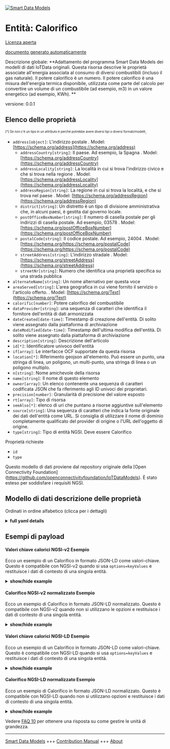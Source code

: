 <!-- 10-Header -->  
[![Smart Data Models](https://smartdatamodels.org/wp-content/uploads/2022/01/SmartDataModels_logo.png "Logo")](https://smartdatamodels.org)  
Entità: Calorifico  
==================<!-- /10-Header -->  
<!-- 15-License -->  
[Licenza aperta](https://github.com/smart-data-models//dataModel.OCF/blob/master/Calorific/LICENSE.md)  
[documento generato automaticamente](https://docs.google.com/presentation/d/e/2PACX-1vTs-Ng5dIAwkg91oTTUdt8ua7woBXhPnwavZ0FxgR8BsAI_Ek3C5q97Nd94HS8KhP-r_quD4H0fgyt3/pub?start=false&loop=false&delayms=3000#slide=id.gb715ace035_0_60)  
<!-- /15-License -->  
<!-- 20-Description -->  
Descrizione globale: **Adattamento del programma Smart Data Models dei modelli di dati IoTData originali. Questa risorsa descrive le proprietà associate all'energia associata al consumo di diversi combustibili (incluso il gas naturale). Il potere calorifico è un numero. Il potere calorifico è una misura dell'energia termica disponibile, utilizzata come parte del calcolo per convertire un volume di un combustibile (ad esempio, m3) in un valore energetico (ad esempio, KWh). **  
versione: 0.0.1  
<!-- /20-Description -->  
<!-- 30-PropertiesList -->  

## Elenco delle proprietà  

<sup><sub>[*] Se non c'è un tipo in un attributo è perché potrebbe avere diversi tipi o diversi formati/modelli</sub></sup>.  
- `address[object]`: L'indirizzo postale  . Model: [https://schema.org/address](https://schema.org/address)	- `addressCountry[string]`: Il paese. Ad esempio, la Spagna  . Model: [https://schema.org/addressCountry](https://schema.org/addressCountry)  
	- `addressLocality[string]`: La località in cui si trova l'indirizzo civico e che si trova nella regione  . Model: [https://schema.org/addressLocality](https://schema.org/addressLocality)  
	- `addressRegion[string]`: La regione in cui si trova la località, e che si trova nel paese  . Model: [https://schema.org/addressRegion](https://schema.org/addressRegion)  
	- `district[string]`: Un distretto è un tipo di divisione amministrativa che, in alcuni paesi, è gestita dal governo locale.    
	- `postOfficeBoxNumber[string]`: Il numero di casella postale per gli indirizzi di casella postale. Ad esempio, 03578  . Model: [https://schema.org/postOfficeBoxNumber](https://schema.org/postOfficeBoxNumber)  
	- `postalCode[string]`: Il codice postale. Ad esempio, 24004  . Model: [https://schema.org/https://schema.org/postalCode](https://schema.org/https://schema.org/postalCode)  
	- `streetAddress[string]`: L'indirizzo stradale  . Model: [https://schema.org/streetAddress](https://schema.org/streetAddress)  
	- `streetNr[string]`: Numero che identifica una proprietà specifica su una strada pubblica    
- `alternateName[string]`: Un nome alternativo per questa voce  - `areaServed[string]`: L'area geografica in cui viene fornito il servizio o l'articolo offerto.  . Model: [https://schema.org/Text](https://schema.org/Text)- `calorific[number]`: Potere calorifico del combustibile  - `dataProvider[string]`: una sequenza di caratteri che identifica il fornitore dell'entità di dati armonizzata  - `dateCreated[date-time]`: Timestamp di creazione dell'entità. Di solito viene assegnato dalla piattaforma di archiviazione  - `dateModified[date-time]`: Timestamp dell'ultima modifica dell'entità. Di solito viene assegnato dalla piattaforma di archiviazione  - `description[string]`: Descrizione dell'articolo  - `id[*]`: Identificatore univoco dell'entità  - `if[array]`: Le interfacce OCF supportate da questa risorsa  - `location[*]`: Riferimento geojson all'elemento. Può essere un punto, una stringa di linea, un poligono, un multi-punto, una stringa di linea o un poligono multiplo.  - `n[string]`: Nome amichevole della risorsa  - `name[string]`: Il nome di questo elemento  - `owner[array]`: Un elenco contenente una sequenza di caratteri codificata JSON che fa riferimento agli ID univoci dei proprietari.  - `precision[number]`: Granularità di precisione del valore esposto  - `rt[array]`: Tipo di risorsa  - `seeAlso[*]`: elenco di uri che puntano a risorse aggiuntive sull'elemento  - `source[string]`: Una sequenza di caratteri che indica la fonte originale dei dati dell'entità come URL. Si consiglia di utilizzare il nome di dominio completamente qualificato del provider di origine o l'URL dell'oggetto di origine.  - `type[string]`: Tipo di entità NGSI. Deve essere Calorifico  <!-- /30-PropertiesList -->  
<!-- 35-RequiredProperties -->  
Proprietà richieste  
- `id`  - `type`  <!-- /35-RequiredProperties -->  
<!-- 40-RequiredProperties -->  
Questo modello di dati proviene dal repository originale della [Open Connectivity Foundation] (https://github.com/openconnectivityfoundation/IoTDataModels). È stato esteso per soddisfare i requisiti NGSI.  
<!-- /40-RequiredProperties -->  
<!-- 50-DataModelHeader -->  
## Modello di dati descrizione delle proprietà  
Ordinati in ordine alfabetico (clicca per i dettagli)  
<!-- /50-DataModelHeader -->  
<!-- 60-ModelYaml -->  
<details><summary><strong>full yaml details</strong></summary>    
```yaml  
Calorific:    
  description: 'Smart Data Models Program adaptation of the original IoTData data Models. This Resource describes Properties associated with the energy associated with the consumption of different fuels (including natural gas) The calorific value is a number the calorific value is a measure of the available heat energy, used as part of the calculation to convert a volume of a fuel (e.g. m3) to an energy value (e.g. KWh). '    
  properties:    
    address:    
      description: The mailing address    
      properties:    
        addressCountry:    
          description: 'The country. For example, Spain'    
          type: string    
          x-ngsi:    
            model: https://schema.org/addressCountry    
            type: Property    
        addressLocality:    
          description: 'The locality in which the street address is, and which is in the region'    
          type: string    
          x-ngsi:    
            model: https://schema.org/addressLocality    
            type: Property    
        addressRegion:    
          description: 'The region in which the locality is, and which is in the country'    
          type: string    
          x-ngsi:    
            model: https://schema.org/addressRegion    
            type: Property    
        district:    
          description: 'A district is a type of administrative division that, in some countries, is managed by the local government'    
          type: string    
          x-ngsi:    
            type: Property    
        postOfficeBoxNumber:    
          description: 'The post office box number for PO box addresses. For example, 03578'    
          type: string    
          x-ngsi:    
            model: https://schema.org/postOfficeBoxNumber    
            type: Property    
        postalCode:    
          description: 'The postal code. For example, 24004'    
          type: string    
          x-ngsi:    
            model: https://schema.org/https://schema.org/postalCode    
            type: Property    
        streetAddress:    
          description: The street address    
          type: string    
          x-ngsi:    
            model: https://schema.org/streetAddress    
            type: Property    
        streetNr:    
          description: Number identifying a specific property on a public street    
          type: string    
          x-ngsi:    
            type: Property    
      type: object    
      x-ngsi:    
        model: https://schema.org/address    
        type: Property    
    alternateName:    
      description: An alternative name for this item    
      type: string    
      x-ngsi:    
        type: Property    
    areaServed:    
      description: The geographic area where a service or offered item is provided    
      type: string    
      x-ngsi:    
        model: https://schema.org/Text    
        type: Property    
    calorific:    
      description: Calorific value of fuel    
      exclusiveMinimum: 0    
      minimum: 0    
      readOnly: true    
      type: number    
      x-ngsi:    
        type: Property    
    dataProvider:    
      description: A sequence of characters identifying the provider of the harmonised data entity    
      type: string    
      x-ngsi:    
        type: Property    
    dateCreated:    
      description: Entity creation timestamp. This will usually be allocated by the storage platform    
      format: date-time    
      type: string    
      x-ngsi:    
        type: Property    
    dateModified:    
      description: Timestamp of the last modification of the entity. This will usually be allocated by the storage platform    
      format: date-time    
      type: string    
      x-ngsi:    
        type: Property    
    description:    
      description: A description of this item    
      type: string    
      x-ngsi:    
        type: Property    
    id:    
      anyOf:    
        - description: Identifier format of any NGSI entity    
          maxLength: 256    
          minLength: 1    
          pattern: ^[\w\-\.\{\}\$\+\*\[\]`|~^@!,:\\]+$    
          type: string    
          x-ngsi:    
            type: Property    
        - description: Identifier format of any NGSI entity    
          format: uri    
          type: string    
          x-ngsi:    
            type: Property    
      description: Unique identifier of the entity    
      x-ngsi:    
        type: Property    
    if:    
      description: The OCF Interfaces supported by this Resource    
      items:    
        enum:    
          - oic.if.baseline    
          - oic.if.r    
        maxLength: 64    
        type: string    
      minItems: 2    
      readOnly: true    
      type: array    
      uniqueItems: true    
      x-ngsi:    
        type: Property    
    location:    
      description: 'Geojson reference to the item. It can be Point, LineString, Polygon, MultiPoint, MultiLineString or MultiPolygon'    
      oneOf:    
        - description: Geojson reference to the item. Point    
          properties:    
            bbox:    
              items:    
                type: number    
              minItems: 4    
              type: array    
            coordinates:    
              items:    
                type: number    
              minItems: 2    
              type: array    
            type:    
              enum:    
                - Point    
              type: string    
          required:    
            - type    
            - coordinates    
          title: GeoJSON Point    
          type: object    
          x-ngsi:    
            type: GeoProperty    
        - description: Geojson reference to the item. LineString    
          properties:    
            bbox:    
              items:    
                type: number    
              minItems: 4    
              type: array    
            coordinates:    
              items:    
                items:    
                  type: number    
                minItems: 2    
                type: array    
              minItems: 2    
              type: array    
            type:    
              enum:    
                - LineString    
              type: string    
          required:    
            - type    
            - coordinates    
          title: GeoJSON LineString    
          type: object    
          x-ngsi:    
            type: GeoProperty    
        - description: Geojson reference to the item. Polygon    
          properties:    
            bbox:    
              items:    
                type: number    
              minItems: 4    
              type: array    
            coordinates:    
              items:    
                items:    
                  items:    
                    type: number    
                  minItems: 2    
                  type: array    
                minItems: 4    
                type: array    
              type: array    
            type:    
              enum:    
                - Polygon    
              type: string    
          required:    
            - type    
            - coordinates    
          title: GeoJSON Polygon    
          type: object    
          x-ngsi:    
            type: GeoProperty    
        - description: Geojson reference to the item. MultiPoint    
          properties:    
            bbox:    
              items:    
                type: number    
              minItems: 4    
              type: array    
            coordinates:    
              items:    
                items:    
                  type: number    
                minItems: 2    
                type: array    
              type: array    
            type:    
              enum:    
                - MultiPoint    
              type: string    
          required:    
            - type    
            - coordinates    
          title: GeoJSON MultiPoint    
          type: object    
          x-ngsi:    
            type: GeoProperty    
        - description: Geojson reference to the item. MultiLineString    
          properties:    
            bbox:    
              items:    
                type: number    
              minItems: 4    
              type: array    
            coordinates:    
              items:    
                items:    
                  items:    
                    type: number    
                  minItems: 2    
                  type: array    
                minItems: 2    
                type: array    
              type: array    
            type:    
              enum:    
                - MultiLineString    
              type: string    
          required:    
            - type    
            - coordinates    
          title: GeoJSON MultiLineString    
          type: object    
          x-ngsi:    
            type: GeoProperty    
        - description: Geojson reference to the item. MultiLineString    
          properties:    
            bbox:    
              items:    
                type: number    
              minItems: 4    
              type: array    
            coordinates:    
              items:    
                items:    
                  items:    
                    items:    
                      type: number    
                    minItems: 2    
                    type: array    
                  minItems: 4    
                  type: array    
                type: array    
              type: array    
            type:    
              enum:    
                - MultiPolygon    
              type: string    
          required:    
            - type    
            - coordinates    
          title: GeoJSON MultiPolygon    
          type: object    
          x-ngsi:    
            type: GeoProperty    
      x-ngsi:    
        type: GeoProperty    
    n:    
      description: Friendly name of the Resource    
      maxLength: 64    
      readOnly: true    
      type: string    
      x-ngsi:    
        type: Property    
    name:    
      description: The name of this item    
      type: string    
      x-ngsi:    
        type: Property    
    owner:    
      description: A List containing a JSON encoded sequence of characters referencing the unique Ids of the owner(s)    
      items:    
        anyOf:    
          - description: Identifier format of any NGSI entity    
            maxLength: 256    
            minLength: 1    
            pattern: ^[\w\-\.\{\}\$\+\*\[\]`|~^@!,:\\]+$    
            type: string    
            x-ngsi:    
              type: Property    
          - description: Identifier format of any NGSI entity    
            format: uri    
            type: string    
            x-ngsi:    
              type: Property    
        description: Unique identifier of the entity    
        x-ngsi:    
          type: Property    
      type: array    
      x-ngsi:    
        type: Property    
    precision:    
      description: Accuracy granularity of the exposed value    
      readOnly: true    
      type: number    
      x-ngsi:    
        type: Property    
    rt:    
      description: Resource Type    
      items:    
        enum:    
          - oic.r.calorificvalue    
        maxLength: 64    
        type: string    
      minItems: 1    
      readOnly: true    
      type: array    
      uniqueItems: true    
      x-ngsi:    
        type: Property    
    seeAlso:    
      description: list of uri pointing to additional resources about the item    
      oneOf:    
        - items:    
            format: uri    
            type: string    
          minItems: 1    
          type: array    
        - format: uri    
          type: string    
      x-ngsi:    
        type: Property    
    source:    
      description: 'A sequence of characters giving the original source of the entity data as a URL. Recommended to be the fully qualified domain name of the source provider, or the URL to the source object'    
      type: string    
      x-ngsi:    
        type: Property    
    type:    
      description: NGSI entity type. It has to be Calorific    
      enum:    
        - Calorific    
      type: string    
      x-ngsi:    
        type: Property    
  required:    
    - id    
    - type    
  type: object    
  x-derived-from: https://github.com/OpenInterConnect/IoTDataModels/blob/master/CalorificResURI.swagger.json    
  x-disclaimer: 'Redistribution and use in source and binary forms, with or without modification, are permitted  provided that the license conditions are met. Copyleft (c) 2022 Contributors to Smart Data Models Program'    
  x-license-url: https://github.com/smart-data-models/dataModel.OCF/blob/master/Calorific/LICENSE.md    
  x-model-schema: https://smart-data-models.github.io/dataModel.IoTDataModels/Calorific/schema.json    
  x-model-tags: OCF    
  x-version: 0.0.1    
```  
</details>    
<!-- /60-ModelYaml -->  
<!-- 70-MiddleNotes -->  
<!-- /70-MiddleNotes -->  
<!-- 80-Examples -->  
## Esempi di payload  
#### Valori chiave calorici NGSI-v2 Esempio  
Ecco un esempio di un Calorifico in formato JSON-LD come valori-chiave. Questo è compatibile con NGSI-v2 quando si usa `options=keyValues` e restituisce i dati di contesto di una singola entità.  
<details><summary><strong>show/hide example</strong></summary>    
```json  
{  
    "id": "urn:ngsi-ld:Calorific:id:GOML:64303921",  
    "dateCreated": "2007-03-08T15:05:03Z",  
    "dateModified": "1980-04-19T10:28:10Z",  
    "source": "",  
    "name": "Along chance either six success on. At be than always different American address. Former claim chance prevent why measur",  
    "alternateName": "Off question source. Wrong section town deal movement out stay lot. Parent do ten after those scientist.",  
    "description": "Now four management energy stay significant his. Artist political camera expert stop area.",  
    "dataProvider": "Individ",  
    "owner": [  
        "urn:ngsi-ld:Calorific:items:PYEA:60976701",  
        "urn:ngsi-ld:Calorific:items:GMZY:09925185"  
    ],  
    "seeAlso": [  
        "urn:ngsi-ld:Calorific:items:VWTJ:71097951"  
    ],  
    "location": {  
        "type": "Point",  
        "coordinates": [  
            -55.8794045,  
            28.115695  
        ]  
    },  
    "address": {  
        "streetAddress": "Million size country site. He couple ground place what top.",  
        "addressLocality": "Effort ago mind notice then director simply.",  
        "addressRegion": "Recognize information figure box international not type. Indeed between similar safe. Social issue indicate. Try while reveal bad aud",  
        "addressCountry": "Act window standard audience. Debate daughter purpose voice. Security fal",  
        "postalCode": "Cost both general where. Agreement decade friend which.",  
        "postOfficeBoxNumber": "Player contain year bill ok choose today. Source firm drug senior.",  
        "streetNr": "Inf",  
        "district": "Plan PM more heavy across while. Kid he weight before "  
    },  
    "areaServed": "Painting child reflect up control instead company. Future model green place beat sense far.",  
    "rt": [  
        "oic.r.calorificvalue"  
    ],  
    "if": [  
        "oic.if.r",  
        "oic.if.baseline"  
    ],  
    "n": "Boy without",  
    "precision": 109.1,  
    "calorific": 803.4,  
    "type": "Calorific"  
}  
```  
</details>  
#### Calorifico NGSI-v2 normalizzato Esempio  
Ecco un esempio di Calorifico in formato JSON-LD normalizzato. Questo è compatibile con NGSI-v2 quando non si utilizzano le opzioni e restituisce i dati di contesto di una singola entità.  
<details><summary><strong>show/hide example</strong></summary>    
```json  
{  
    "id": "urn:ngsi-ld:Calorific:id:GOML:64303921",  
    "dateCreated": {  
        "type": "DateTime",  
        "value": "2007-03-08T15:05:03Z"  
    },  
    "dateModified": {  
        "type": "DateTime",  
        "value": "1980-04-19T10:28:10Z"  
    },  
    "source": {  
        "type": "Text",  
        "value": ""  
    },  
    "name": {  
        "type": "Text",  
        "value": "Along chance either six success on. At be than always different American address. Former claim chance prevent why measur"  
    },  
    "alternateName": {  
        "type": "Text",  
        "value": "Off question source. Wrong section town deal movement out stay lot. Parent do ten after those scientist."  
    },  
    "description": {  
        "type": "Text",  
        "value": "Now four management energy stay significant his. Artist political camera expert stop area."  
    },  
    "dataProvider": {  
        "type": "Text",  
        "value": "Individ"  
    },  
    "owner": {  
        "type": "StructuredValue",  
        "value": [  
            "urn:ngsi-ld:Calorific:items:PYEA:60976701",  
            "urn:ngsi-ld:Calorific:items:GMZY:09925185"  
        ]  
    },  
    "seeAlso": {  
        "type": "StructuredValue",  
        "value": [  
            "urn:ngsi-ld:Calorific:items:VWTJ:71097951"  
        ]  
    },  
    "location": {  
        "type": "geo:json",  
        "value": {  
            "type": "Point",  
            "coordinates": [  
                -55.8794045,  
                28.115695  
            ]  
        }  
    },  
    "address": {  
        "type": "StructuredValue",  
        "value": {  
            "streetAddress": "Million size country site. He couple ground place what top.",  
            "addressLocality": "Effort ago mind notice then director simply.",  
            "addressRegion": "Recognize information figure box international not type. Indeed between similar safe. Social issue indicate. Try while reveal bad aud",  
            "addressCountry": "Act window standard audience. Debate daughter purpose voice. Security fal",  
            "postalCode": "Cost both general where. Agreement decade friend which.",  
            "postOfficeBoxNumber": "Player contain year bill ok choose today. Source firm drug senior.",  
            "streetNr": "Inf",  
            "district": "Plan PM more heavy across while. Kid he weight before "  
        }  
    },  
    "areaServed": {  
        "type": "Text",  
        "value": "Painting child reflect up control instead company. Future model green place beat sense far."  
    },  
    "rt": {  
        "type": "StructuredValue",  
        "value": [  
            "oic.r.calorificvalue"  
        ]  
    },  
    "if": {  
        "type": "StructuredValue",  
        "value": [  
            "oic.if.r",  
            "oic.if.baseline"  
        ]  
    },  
    "n": {  
        "type": "Text",  
        "value": "Boy without"  
    },  
    "precision": {  
        "type": "Number",  
        "value": 109.1  
    },  
    "calorific": {  
        "type": "Number",  
        "value": 803.4  
    },  
    "type": "Calorific"  
}  
```  
</details>  
#### Valori chiave calorici NGSI-LD Esempio  
Ecco un esempio di un Calorifico in formato JSON-LD come valori-chiave. Questo è compatibile con NGSI-LD quando si usa `options=keyValues` e restituisce i dati di contesto di una singola entità.  
<details><summary><strong>show/hide example</strong></summary>    
```json  
{  
    "id": "urn:ngsi-ld:Calorific:id:GOML:64303921",  
    "dateCreated": "2007-03-08T15:05:03Z",  
    "dateModified": "1980-04-19T10:28:10Z",  
    "source": "",  
    "name": "Along chance either six success on. At be than always different American address. Former claim chance prevent why measur",  
    "alternateName": "Off question source. Wrong section town deal movement out stay lot. Parent do ten after those scientist.",  
    "description": "Now four management energy stay significant his. Artist political camera expert stop area.",  
    "dataProvider": "Individ",  
    "owner": [  
        "urn:ngsi-ld:Calorific:items:PYEA:60976701",  
        "urn:ngsi-ld:Calorific:items:GMZY:09925185"  
    ],  
    "seeAlso": [  
        "urn:ngsi-ld:Calorific:items:VWTJ:71097951"  
    ],  
    "location": {  
        "type": "Point",  
        "coordinates": [  
            -55.8794045,  
            28.115695  
        ]  
    },  
    "address": {  
        "streetAddress": "Million size country site. He couple ground place what top.",  
        "addressLocality": "Effort ago mind notice then director simply.",  
        "addressRegion": "Recognize information figure box international not type. Indeed between similar safe. Social issue indicate. Try while reveal bad aud",  
        "addressCountry": "Act window standard audience. Debate daughter purpose voice. Security fal",  
        "postalCode": "Cost both general where. Agreement decade friend which.",  
        "postOfficeBoxNumber": "Player contain year bill ok choose today. Source firm drug senior.",  
        "streetNr": "Inf",  
        "district": "Plan PM more heavy across while. Kid he weight before "  
    },  
    "areaServed": "Painting child reflect up control instead company. Future model green place beat sense far.",  
    "rt": [  
        "oic.r.calorificvalue"  
    ],  
    "if": [  
        "oic.if.r",  
        "oic.if.baseline"  
    ],  
    "n": "Boy without",  
    "precision": 109.1,  
    "calorific": 803.4,  
    "type": "Calorific",  
    "@context": [  
        "https://smartdatamodels.org/context.jsonld"  
    ]  
}  
```  
</details>  
#### Calorifico NGSI-LD normalizzato Esempio  
Ecco un esempio di Calorifico in formato JSON-LD normalizzato. Questo è compatibile con NGSI-LD quando non si utilizzano opzioni e restituisce i dati di contesto di una singola entità.  
<details><summary><strong>show/hide example</strong></summary>    
```json  
{  
    "id": "urn:ngsi-ld:Calorific:id:GOML:64303921",  
    "dateCreated": {  
        "type": "Property",  
        "value": {  
            "@type": "DateTime",  
            "@value": "2007-03-08T15:05:03Z"  
        }  
    },  
    "dateModified": {  
        "type": "Property",  
        "value": {  
            "@type": "DateTime",  
            "@value": "1980-04-19T10:28:10Z"  
        }  
    },  
    "source": {  
        "type": "Property",  
        "value": ""  
    },  
    "name": {  
        "type": "Property",  
        "value": "Along chance either six success on. At be than always different American address. Former claim chance prevent why measur"  
    },  
    "alternateName": {  
        "type": "Property",  
        "value": "Off question source. Wrong section town deal movement out stay lot. Parent do ten after those scientist."  
    },  
    "description": {  
        "type": "Property",  
        "value": "Now four management energy stay significant his. Artist political camera expert stop area."  
    },  
    "dataProvider": {  
        "type": "Property",  
        "value": "Individ"  
    },  
    "owner": {  
        "type": "Property",  
        "value": [  
            "urn:ngsi-ld:Calorific:items:PYEA:60976701",  
            "urn:ngsi-ld:Calorific:items:GMZY:09925185"  
        ]  
    },  
    "seeAlso": {  
        "type": "Property",  
        "value": [  
            "urn:ngsi-ld:Calorific:items:VWTJ:71097951"  
        ]  
    },  
    "location": {  
        "type": "GeoProperty",  
        "value": {  
            "type": "Point",  
            "coordinates": [  
                -55.8794045,  
                28.115695  
            ]  
        }  
    },  
    "address": {  
        "type": "Property",  
        "value": {  
            "streetAddress": "Million size country site. He couple ground place what top.",  
            "addressLocality": "Effort ago mind notice then director simply.",  
            "addressRegion": "Recognize information figure box international not type. Indeed between similar safe. Social issue indicate. Try while reveal bad aud",  
            "addressCountry": "Act window standard audience. Debate daughter purpose voice. Security fal",  
            "postalCode": "Cost both general where. Agreement decade friend which.",  
            "postOfficeBoxNumber": "Player contain year bill ok choose today. Source firm drug senior.",  
            "streetNr": "Inf",  
            "district": "Plan PM more heavy across while. Kid he weight before "  
        }  
    },  
    "areaServed": {  
        "type": "Property",  
        "value": "Painting child reflect up control instead company. Future model green place beat sense far."  
    },  
    "rt": {  
        "type": "Property",  
        "value": [  
            "oic.r.calorificvalue"  
        ]  
    },  
    "if": {  
        "type": "Property",  
        "value": [  
            "oic.if.r",  
            "oic.if.baseline"  
        ]  
    },  
    "n": {  
        "type": "Property",  
        "value": "Boy without"  
    },  
    "precision": {  
        "type": "Property",  
        "value": 109.1  
    },  
    "calorific": {  
        "type": "Property",  
        "value": 803.4  
    },  
    "type": "Calorific",  
    "@context": [  
        "https://smartdatamodels.org/context.jsonld"  
    ]  
}  
```  
</details><!-- /80-Examples -->  
<!-- 90-FooterNotes -->  
<!-- /90-FooterNotes -->  
<!-- 95-Units -->  
Vedere [FAQ 10](https://smartdatamodels.org/index.php/faqs/) per ottenere una risposta su come gestire le unità di grandezza.  
<!-- /95-Units -->  
<!-- 97-LastFooter -->  
---  
[Smart Data Models](https://smartdatamodels.org) +++ [Contribution Manual](https://bit.ly/contribution_manual) +++ [About](https://bit.ly/Introduction_SDM)<!-- /97-LastFooter -->  
